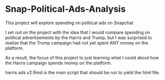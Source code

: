 # Snap-Political-Ads-Analysis
This project will explore spending on political ads on Snapchat

I set out on the project with the idea that I would compare spending on political advertisements by the Harris and Trump, but I was surprised to realize that the Trump campaign had not yet spent ANY money on the platform.

As a result, the focus of this project to just learning what I could about how the Harris campaign spends money on the platform.

harris ads v2.Rmd is the main script that should be run to yield the html file.
